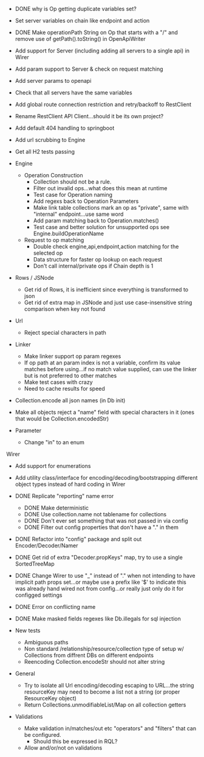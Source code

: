 * DONE why is Op getting duplicate variables set?
* Set server variables on chain like endpoint and action
* DONE Make operationPath String on Op that starts with a "/" and remove use of getPath().toString() in OpenApiWriter  
* Add support for Server (including adding all servers to a single api) in Wirer
* Add param support to Server & check on request matching
* Add server params to openapi
* Check that all servers have the same variables
* Add global route connection restriction and retry/backoff to RestClient
* Rename RestClient API Client...should it be its own project?  
* Add default 404 handling to springboot
* Add url scrubbing to Engine


*  Get all H2 tests passing

* Engine 
  * Operation Construction
    * Collection should not be a rule.
    * Filter out invalid ops...what does this mean at runtime
    * Test case for Operation naming
    * Add regexs back to Operation Parameters
    * Make link table collections mark an op as "private", same with "internal" endpoint...use same word
    * Add param matching back to Operation.matches()
    * Test case and better solution for unsupported ops see Engine.buildOperationName
  * Request to op matching
    * Double check engine,api,endpoint,action matching for the selected op
    * Data structure for faster op lookup on each request
    * Don't call internal/private ops if Chain depth is 1
    

* Rows / JSNode
  * Get rid of Rows, it is inefficient since everything is transformed to json
  * Get rid of extra map in JSNode and just use case-insensitive string comparison when key not found

* Url
  * Reject special characters in path

* Linker
  * Make linker support op param regexes
  * If op path at an param index is not a variable, confirm its value matches before using...if no match value supplied, can use the linker but is not preferred to other matches
  * Make test cases with crazy 
  * Need to cache results for speed    


    
* Collection.encode all json names (in Db init)
* Make all objects reject a "name" field with special characters in it (ones that would be Collection.encodedStr)


* Parameter
  * Change "in" to an enum
    

Wirer
 * Add support for enumerations
 * Add utility class/interface for encoding/decoding/bootstrapping different object types instead of hard coding in Wirer
 * DONE Replicate "reporting" name error
    * DONE Make deterministic
    * DONE Use collection.name not tablename for collections
    * DONE Don't ever set something that was not passed in via config
    * DONE Filter out config properties that don't have a "." in them      
  * DONE Refactor into "config" package and split out Encoder/Decoder/Namer
  * DONE Get rid of extra "Decoder.propKeys" map, try to use a single SortedTreeMap  
  * DONE Change Wirer to use "_" instead of "." when not intending to have implicit path props set...or maybe use a prefix like '$' to indicate this was already hand wired not from config...or really just only do it for configged settings
  * DONE Error on conflicting name
  * DONE Make masked fields regexes like Db.illegals for sql injection



* New tests
  * Ambiguous paths
  * Non standard /relationship/resource/collection type of setup w/ Collections from diffrent DBs on different endpoints
  * Reencoding Collection.encodeStr should not alter string
    

* General
  * Try to isolate all Url encoding/decoding escaping to URL...the string resourceKey may need to become a list not a string (or proper ResourceKey object)
  * Return Collections.unmodifiableList/Map on all collection getters  
    
* Validations
  * Make validation in/matches/out etc "operators" and "filters" that can be configured.
    * Should this be expressed in RQL?  
  * Allow and/or/not on validations
  